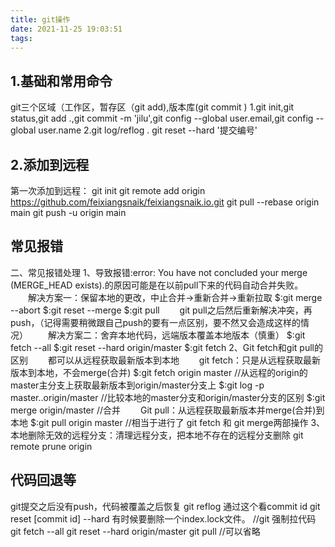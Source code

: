```yaml
---
title: git操作
date: 2021-11-25 19:03:51
tags:
---
```

## 1.基础和常用命令
git三个区域（工作区，暂存区（git add),版本库(git commit )
1.git init,git status,git add .,git commit -m 'jilu',git config --global user.email,git config --global user.name
2.git log/reflog .   git reset --hard '提交编号'

## 2.添加到远程
第一次添加到远程：
git init
git remote add origin https://github.com/feixiangsnaik/feixiangsnaik.io.git
git pull --rebase origin main
git push -u origin main

## 常见报错
二、常见报错处理
1、导致报错:error: You have not concluded your merge (MERGE_HEAD exists).的原因可能是在以前pull下来的代码自动合并失败。
　　解决方案一：保留本地的更改，中止合并->重新合并->重新拉取
$:git merge --abort
$:git reset --merge
$:git pull
　　git pull之后然后重新解决冲突，再push，（记得需要稍微跟自己push的要有一点区别，要不然又会造成这样的情况）
　　解决方案二：舍弃本地代码，远端版本覆盖本地版本（慎重）
$:git fetch --all
$:git reset --hard origin/master
$:git fetch
2、Git fetch和git pull的区别
　　都可以从远程获取最新版本到本地
　　git fetch：只是从远程获取最新版本到本地，不会merge(合并)
$:git fetch origin master   //从远程的origin的master主分支上获取最新版本到origin/master分支上
$:git log -p master..origin/master //比较本地的master分支和origin/master分支的区别
$:git merge origin/master          //合并
　　Git pull：从远程获取最新版本并merge(合并)到本地
$:git pull origin master  //相当于进行了 git fetch 和 git merge两部操作
3、本地删除无效的远程分支：清理远程分支，把本地不存在的远程分支删除
git remote prune origin

## 代码回退等
git提交之后没有push，代码被覆盖之后恢复
git  reflog  通过这个看commit id
git reset [commit id] --hard   有时候要删除一个index.lock文件。
//git 强制拉代码
git fetch --all
git reset --hard origin/master
git pull //可以省略

